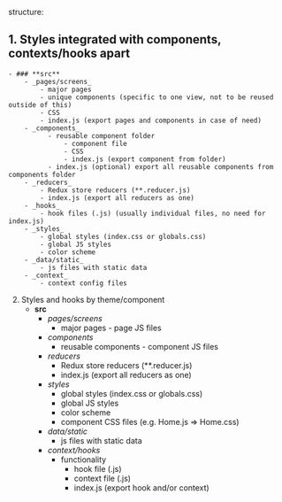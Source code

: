 structure:

## 1. Styles integrated with components, contexts/hooks apart
    - ### **src**
        - _pages/screens_
            - major pages
            - unique components (specific to one view, not to be reused outside of this)
            - CSS
            - index.js (export pages and components in case of need)
        - _components_ 
              - reusable component folder
                  - component file
                  - CSS
                  - index.js (export component from folder)
              - index.js (optional) export all reusable components from components folder
        - _reducers_
            - Redux store reducers (**.reducer.js)
            - index.js (export all reducers as one)
        - _hooks_
            - hook files (.js) (usually individual files, no need for index.js)
        - _styles_
            - global styles (index.css or globals.css)
            - global JS styles
            - color scheme
        - _data/static_
            - js files with static data
        - _context_
            - context config files

2. Styles and hooks by theme/component
    - **src**
        - _pages/screens_
            - major pages - page JS files
        - _components_
            - reusable components - component JS files
        - _reducers_
            - Redux store reducers (**.reducer.js)
            - index.js (export all reducers as one)
        - _styles_
            - global styles (index.css or globals.css)
            - global JS styles
            - color scheme
            - component CSS files (e.g. Home.js => Home.css)
        - _data/static_
            - js files with static data
        - _context/hooks_
            - functionality
                - hook file (.js)
                - context file (.js)
                - index.js (export hook and/or context)